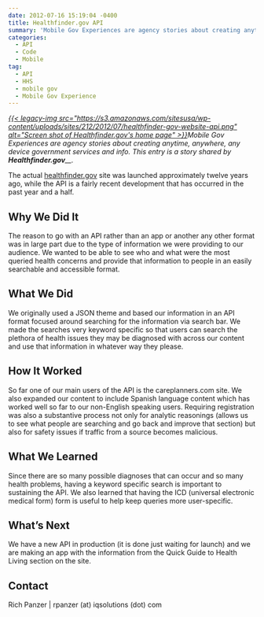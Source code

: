 ```yaml
---
date: 2012-07-16 15:19:04 -0400
title: Healthfinder.gov API
summary: 'Mobile Gov Experiences are agency stories about creating anytime, anywhere, any device government services and info. This entry is a story shared by Healthfinder.gov. The actual healthfinder.gov site was launched approximately twelve years ago, while the API is a fairly recent development that has occurred in the past year and'
categories:
  - API
  - Code
  - Mobile
tag:
  - API
  - HHS
  - mobile gov
  - Mobile Gov Experience
---
```


_[{{< legacy-img src="https://s3.amazonaws.com/sitesusa/wp-content/uploads/sites/212/2012/07/healthfinder-gov-website-api.png" alt="Screen shot of Healthfinder.gov's home page" >}}](https://s3.amazonaws.com/sitesusa/wp-content/uploads/sites/212/2012/07/healthfinder-gov-website-api.png)Mobile Gov Experiences are agency stories about creating anytime, anywhere, any device government services and info. This entry is a story shared by **Healthfinder.gov**__._

The actual <a href="http://healthfinder.gov/" target="_blank" rel="nofollow">healthfinder.gov</a> site was launched approximately twelve years ago, while the API is a fairly recent development that has occurred in the past year and a half.

## Why We Did It

The reason to go with an API rather than an app or another any other format was in large part due to the type of information we were providing to our audience. We wanted to be able to see who and what were the most queried health concerns and provide that information to people in an easily searchable and accessible format.

## What We Did

We originally used a JSON theme and based our information in an API format focused around searching for the information via search bar. We made the searches very keyword specific so that users can search the plethora of health issues they may be diagnosed with across our content and use that information in whatever way they please.

## How It Worked

So far one of our main users of the API is the careplanners.com site. We also expanded our content to include Spanish language content which has worked well so far to our non-English speaking users. Requiring registration was also a substantive process not only for analytic reasonings (allows us to see what people are searching and go back and improve that section) but also for safety issues if traffic from a source becomes malicious.

## What We Learned

Since there are so many possible diagnoses that can occur and so many health problems, having a keyword specific search is important to sustaining the API. We also learned that having the ICD (universal electronic medical form) form is useful to help keep queries more user-specific.

## What&#8217;s Next

We have a new API in production (it is done just waiting for launch) and we are making an app with the information from the Quick Guide to Health Living section on the site.

## Contact

Rich Panzer | rpanzer (at) iqsolutions (dot) com